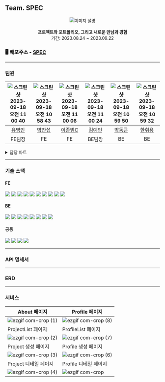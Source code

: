 ## Team. SPEC

<div align="center">
  <img src="https://github.com/codestates-seb/seb45_main_021/assets/114664128/662fa2c7-89be-45e8-b662-305388f78682" alt="이미지 설명">
</div>

<br>
<div align="center" > 
  <b>프로젝트와 포트폴리오, 그리고 새로운 만남과 경험</b> 
  <br/>
  기간: 2023.08.24 ~ 2023.09.22
</div>


### 🖥️ 배포주소 - <a href="http://spec.today/">SPEC</a>

---


### 팀원

| ![스크린샷 2023-09-18 오전 11 00 40](https://github.com/codestates-seb/seb45_main_021/assets/114664128/c438b6b0-ffae-4b04-8e6e-c82895014734) | ![스크린샷 2023-09-18 오전 10 58 43](https://github.com/codestates-seb/seb45_main_021/assets/114664128/780a09f0-96f7-4eea-8d1d-edb5558b2611) | ![스크린샷 2023-09-18 오전 11 00 06](https://github.com/codestates-seb/seb45_main_021/assets/114664128/91c45f54-e8b1-4c64-b9f6-b438af570553) | ![스크린샷 2023-09-18 오전 11 00 24](https://github.com/codestates-seb/seb45_main_021/assets/114664128/0ad87400-0f42-422d-b2e5-7ca38b46e771) | ![스크린샷 2023-09-18 오전 10 59 50](https://github.com/codestates-seb/seb45_main_021/assets/114664128/69201d21-5bf5-435f-b209-51a8e054eba2) | ![스크린샷 2023-09-18 오전 10 59 32](https://github.com/codestates-seb/seb45_main_021/assets/114664128/63ae3fb6-621a-4412-9f24-81d5757b8273) |
| :---: | :----------: | :-----: | :----: | :----: | :----: |
|   <a href="https://github.com/myeongin0926">유명인</a>   |   <a href="https://github.com/qkrckstjq">박찬섭</a>   | <a href="https://github.com/blue7111">이종범C</a> | <a href="https://github.com/brightyein">김예인</a> | <a href="https://github.com/Park-DongGeun">박동근</a> | <a href="https://github.com/HwiyongHan">한휘용</a> |
|    FE팀장    |      FE      |   FE    | BE팀장 |   BE   |   BE   |
<details>
<summary>담당 파트</summary>
<div markdown="1">

 **유명인**

 **박찬섭**

 **이종범C**

 **김예인**

 **박동근**

 **한휘용**
</div>
</details>

---

### 기술 스택


#### FE
  <img src="https://img.shields.io/badge/html5-E34F26?style=for-the-badge&logo=html5&logoColor=white"> <img src="https://img.shields.io/badge/css-1572B6?style=for-the-badge&logo=css3&logoColor=white"> <img src="https://img.shields.io/badge/javascript-F7DF1E?style=for-the-badge&logo=javascript&logoColor=black">   <img src="https://img.shields.io/badge/react-61DAFB?style=for-the-badge&logo=react&logoColor=black">   <img src="https://img.shields.io/badge/node.js-339933?style=for-the-badge&logo=Node.js&logoColor=white"> <img src="https://img.shields.io/badge/react query-FF4154?style=for-the-badge&logo=react-query&logoColor=white"> <img src="https://img.shields.io/badge/styled components-DB7093?style=for-the-badge&logo=styled-components&logoColor=white"> <img src="https://img.shields.io/badge/axios-5A29E4?style=for-the-badge&logo=axios&logoColor=white"> <img src="https://img.shields.io/badge/redux-764ABC?style=for-the-badge&logo=redux&logoColor=white"> <img src="https://img.shields.io/badge/Amazon EC2-FF9900?style=for-the-badge&logo=amazon S3&logoColor=white">


#### BE
  <img src="https://img.shields.io/badge/java-007396?style=for-the-badge&logo=java&logoColor=white"> <img src="https://img.shields.io/badge/mysql-4479A1?style=for-the-badge&logo=mysql&logoColor=white"> <img src="https://img.shields.io/badge/springboot-6DB33F?style=for-the-badge&logo=springboot&logoColor=white"> <img src="https://img.shields.io/badge/gradle-02303A?style=for-the-badge&logo=gradle&logoColor=white"> <img src="https://img.shields.io/badge/swagger-85EA2D?style=for-the-badge&logo=swagger&logoColor=white"> <img src="https://img.shields.io/badge/Amazon S3-569A31?style=for-the-badge&logo=amazon S3&logoColor=white"> <img src="https://img.shields.io/badge/Amazon RDS-527FFF?style=for-the-badge&logo=amazon RDS&logoColor=white"> <img src="https://img.shields.io/badge/Amazon EC2-FF9900?style=for-the-badge&logo=amazon EC2&logoColor=white">

#### 공통
  <img src="https://img.shields.io/badge/Discord-5865F2?style=for-the-badge&logo=discord&logoColor=white"> <img src="https://img.shields.io/badge/github-181717?style=for-the-badge&logo=github&logoColor=white"> <img src="https://img.shields.io/badge/zoom-0B5CFF?style=for-the-badge&logo=zoom&logoColor=white"> <img src="https://img.shields.io/badge/Notion-000000?style=for-the-badge&logo=notion&logoColor=white">

---

### API 명세서


---

### ERD 

---
### 서비스

|About 페이지|Profile 페이지|
|---|---|
| ![ezgif com-crop (1)](https://github.com/codestates-seb/seb45_main_021/assets/117289923/027e4f61-09df-4672-bce0-408f0b879dd4) |![ezgif com-crop (8)](https://github.com/codestates-seb/seb45_main_021/assets/117289923/eec7de61-3ed2-40e1-8870-f56a9c06585b)|
|ProjectList 페이지|ProfileList 페이지|
|![ezgif com-crop (2)](https://github.com/codestates-seb/seb45_main_021/assets/117289923/4e46ec34-4287-47c0-8590-ec7a8ef3c38a) | ![ezgif com-crop (7)](https://github.com/codestates-seb/seb45_main_021/assets/117289923/4224e61e-5027-4509-92f6-619f77f12ed5)|
|Project 생성 페이지|Profile 생성 페이지|
|![ezgif com-crop (3)](https://github.com/codestates-seb/seb45_main_021/assets/117289923/7f09455e-5461-4054-b986-8c5a4a349c01) | ![ezgif com-crop (6)](https://github.com/codestates-seb/seb45_main_021/assets/117289923/cede27f0-1890-4aca-bd8d-d0e900e3abed)|
|Project 디테일 페이지|Profile 디테일 페이지|
| ![ezgif com-crop (4)](https://github.com/codestates-seb/seb45_main_021/assets/117289923/942c11a5-ee5f-44ab-9760-0087864e6a42) |![ezgif com-crop](https://github.com/codestates-seb/seb45_main_021/assets/117289923/d01e1f3f-ffd8-4c31-90f1-4c45d15bff51)|

